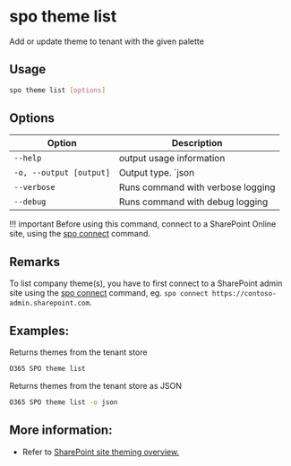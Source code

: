 # spo theme list

Add or update theme to tenant with the given palette

## Usage

```sh
spo theme list [options]
```

## Options

Option|Description
------|-----------
`--help`|output usage information
`-o, --output [output]`|Output type. `json|text`. Default `text`
`--verbose`|Runs command with verbose logging
`--debug`|Runs command with debug logging

!!! important
    Before using this command, connect to a SharePoint Online site, using the [spo connect](../connect.md) command.

## Remarks

To list company theme(s), you have to first connect to a SharePoint admin site using the [spo connect](../connect.md) command, eg. `spo connect https://contoso-admin.sharepoint.com`.

## Examples:
    
Returns themes from the tenant store
```sh
O365 SPO theme list
```

Returns themes from the tenant store as JSON
```sh
O365 SPO theme list -o json   
```

## More information:

- Refer to [SharePoint site theming overview.](https://github.com/SharePoint/sp-dev-docs/blob/master/docs/declarative-customization/site-theming/sharepoint-site-theming-overview.md)

